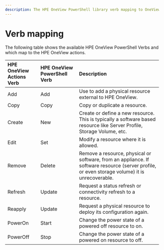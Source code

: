 ```yaml
---
description: The HPE OneView PowerShell library verb mapping to OneView Actions verbs.
---
```


# Verb mapping

The following table shows the available HPE OneView PowerShell Verbs and which map to the HPE OneView actions.

| HPE OneView Actions Verb | HPE OneView PowerShell Verb | Description |
| :--- | :--- | :--- |
| Add | Add | Use to add a physical resource external to HPE OneView. |
| Copy | Copy | Copy or duplicate a resource. |
| Create | New | Create or define a new resource.  This is typically a software based resource like Server Profile, Storage Volume, etc. |
| Edit | Set | Modify a resource where it is allowed. |
| Remove | Delete | Remove a resource, physical or software, from an appliance.  If software resource \(server profile, or even storage volume\) it is unrecoverable. |
| Refresh | Update | Request a status refresh or connectivity refresh to a resource. |
| Reapply | Update | Request a physical resource to deploy its configuration again. |
| PowerOn | Start | Change the power state of a powered off resource to on. |
| PowerOff | Stop | Change the power state of a powered on resource to off. |

